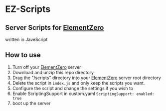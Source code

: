 # EZ-Scripts
## Server Scripts for [ElementZero](https://github.com/Element-0/ElementZero)

written in JaveScript

## How to use


1. Turn off your [ElementZero](https://github.com/Element-0/ElementZero) server
2. Download and unzip this repo directory
3. Drag the "/scripts" directory into your [ElementZero](https://github.com/Element-0/ElementZero) server root directory
4. Delete the script in `index.js` and only keep the scripts you want.
5. Configure the script and change the settings if you wish to
6. Enable ScriptingSupport in custom.yaml `ScriptingSupport: enabled: true`
7. boot up the server

